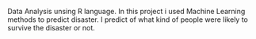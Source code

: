 Data Analysis unsing R language. In this project i used Machine Learning methods to predict disaster. I predict of what kind of people were likely to survive the disaster or not. 
